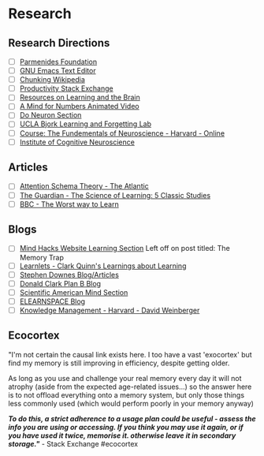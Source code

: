 # Research

## Research Directions
- [ ] [Parmenides Foundation](https://www.parmenides-foundation.org/)
- [ ] [GNU Emacs Text Editor](http://www.gnu.org/software/emacs/)
- [ ] [Chunking Wikipedia](https://en.wikipedia.org/wiki/Chunking_%28psychology%29)
- [ ] [Productivity Stack Exchange](http://productivity.stackexchange.com/)
- [ ] [Resources on Learning and the Brain](http://www.edutopia.org/article/brain-based-learning-resources)
- [ ] [A Mind for Numbers Animated Video](https://youtu.be/XHTV1uyVkhw)
- [ ] [Do Neuron Section](opencolleges.edu/informed/learning-strategies)
- [ ] [UCLA Bjork Learning and Forgetting Lab](http://bjorklab.psych.ucla.edu/research.html)
- [ ] [Course: The Fundementals of Neuroscience - Harvard - Online](https://www.mcb80x.org/)
- [ ] [Institute of Cognitive Neuroscience](http://www.ucl.ac.uk/icn/)

## Articles
- [ ] [Attention Schema Theory - The Atlantic](http://www.theatlantic.com/science/archive/2016/06/how-consciousness-evolved/485558/)
- [ ] [The Guardian - The Science of Learning: 5 Classic Studies](http://www.theguardian.com/education/2015/dec/12/the-science-of-learning-five-classic-studies)
- [ ] [BBC - The Worst way to Learn](http://www.bbc.com/future/story/20140917-the-worst-way-to-learn)

## Blogs
- [ ] [Mind Hacks Website Learning Section](https://mindhacks.com/category/learning/) Left off on post titled: The Memory Trap
- [ ] [Learnlets - Clark Quinn's Learnings about Learning](http://blog.learnlets.com/)
- [ ] [Stephen Downes Blog/Articles](http://www.downes.ca/articles.htm)
- [ ] [Donald Clark Plan B Blog](http://donaldclarkplanb.blogspot.com/)
- [ ] [Scientific American Mind Section](http://www.scientificamerican.com/mind/)
- [ ] [ELEARNSPACE Blog](http://www.elearnspace.org/blog/)
- [ ] [Knowledge Management - Harvard - David Weinberger](http://www.kmworld.com/Authors/David-Weinberger-349.aspx)

## Ecocortex
"I'm not certain the causal link exists here. I too have a vast 'exocortex' but find my memory is still improving in efficiency, despite getting older.

As long as you use and challenge your real memory every day it will not atrophy (aside from the expected age-related issues...) so the answer here is to not offload everything onto a memory system, but only those things less commonly used (which would perform poorly in your memory anyway)

***To do this, a strict adherence to a usage plan could be useful - assess the info you are using or accessing. If you think you may use it again, or if you have used it twice, memorise it. otherwise leave it in secondary storage."*** - Stack Exchange #ecocortex
